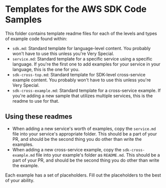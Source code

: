# Templates for the AWS SDK Code Samples

This folder contains template readme files for each of the levels and types of example code found within:

* `sdk.md`: Standard template for language-level content. You probably won't have to use this unless you're Very Special.
* `service.md`: Standard template for a specific service using a specific language. If you're the first one to add examples
  for your service in your language, this is the one for you.
* `sdk-cross-top.md`: Standard template for SDK-level cross-service example content. You probably won't have to use this unless you're
   Very Special.
* `sdk-cross-example.md`: Standard template for a cross-service example. If you're adding a new sample that utilizes multiple services,
   this is the readme to use for that.

## Using these readmes

* When adding a new service's worth of examples, copy the `service.md` file into your service's appropriate folder.
  This should be a part of your PR, and should be the second thing you do other than write the examples.
* When adding a new cross-service example, copy the `sdk-cross-example.md` file into your example's folder as `README.md`.
  This should be a part of your PR, and should be the second thing you do other than write the example.

Each example has a set of placeholders. Fill out the placeholders to the best of your ability. 

